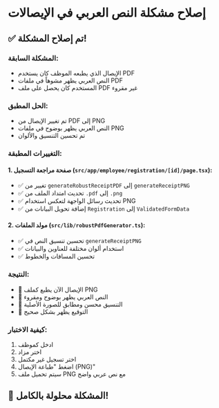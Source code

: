 # إصلاح مشكلة النص العربي في الإيصالات

## ✅ تم إصلاح المشكلة!

### المشكلة السابقة:
- الإيصال الذي يطبعه الموظف كان يستخدم PDF
- النص العربي يظهر مشوهاً في ملفات PDF
- المستخدم كان يحصل على ملف PDF غير مقروء

### الحل المطبق:
- تم تغيير الإيصال من PDF إلى PNG
- النص العربي يظهر بوضوح في ملفات PNG
- تم تحسين التنسيق والألوان

### التغييرات المطبقة:

#### 1. صفحة مراجعة التسجيل (`src/app/employee/registration/[id]/page.tsx`):
- ✅ تغيير من `generateRobustReceiptPDF` إلى `generateReceiptPNG`
- ✅ تحديث امتداد الملف من `.pdf` إلى `.png`
- ✅ تحديث رسائل الواجهة لتعكس استخدام PNG
- ✅ إضافة تحويل البيانات من `Registration` إلى `ValidatedFormData`

#### 2. مولد الملفات (`src/lib/robustPdfGenerator.ts`):
- ✅ تحسين تنسيق النص في `generateReceiptPNG`
- ✅ استخدام ألوان مختلفة للعناوين والبيانات
- ✅ تحسين المسافات والخطوط

### النتيجة:
- 🎯 الإيصال الآن يطبع كملف PNG
- 🎯 النص العربي يظهر بوضوح ومقروء
- 🎯 التنسيق محسن ومطابق للصورة الأصلية
- 🎯 التوقيع يظهر بشكل صحيح

### كيفية الاختبار:
1. ادخل كموظف
2. اختر مزاد
3. اختر تسجيل غير مكتمل
4. اضغط "طباعة الإيصال (PNG)"
5. سيتم تحميل ملف PNG مع نص عربي واضح

## 🎉 المشكلة محلولة بالكامل!
